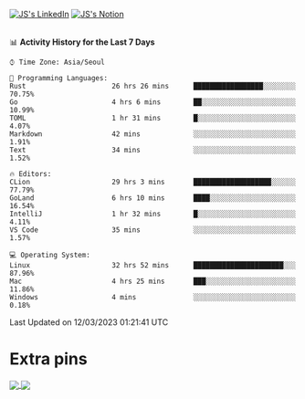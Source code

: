 
[![JS's LinkedIn](https://img.shields.io/badge/LinkedIn-blue?style=for-the-badge&logo=linkedin)](https://www.linkedin.com/in/jaeseung-lee-5a2a32139/) 
[![JS's Notion](https://img.shields.io/badge/Notion-black?style=for-the-badge&logo=notion)](https://bit.ly/ljswiki1) <br><br>
<!-- ![JS's GitHub stats](https://github-readme-stats-lemon-five.vercel.app/api?username=tkxkd0159&hide=contribs,prs,stars,issues&show_icons=true&theme=react&include_all_commits=true)   -->
<!-- ![Top Langs](https://github-readme-stats-lemon-five.vercel.app/api/top-langs/?username=tkxkd0159&layout=compact&hide=jupyter%20notebook,scss,html,css&langs_count=10)  -->


<!--START_SECTION:waka-->
📊 **Activity History for the Last 7 Days** 

```text
⌚︎ Time Zone: Asia/Seoul

💬 Programming Languages: 
Rust                     26 hrs 26 mins      █████████████████░░░░░░░░   70.75% 
Go                       4 hrs 6 mins        ██░░░░░░░░░░░░░░░░░░░░░░░   10.99% 
TOML                     1 hr 31 mins        █░░░░░░░░░░░░░░░░░░░░░░░░   4.07% 
Markdown                 42 mins             ░░░░░░░░░░░░░░░░░░░░░░░░░   1.91% 
Text                     34 mins             ░░░░░░░░░░░░░░░░░░░░░░░░░   1.52%

🔥 Editors: 
CLion                    29 hrs 3 mins       ███████████████████░░░░░░   77.79% 
GoLand                   6 hrs 10 mins       ████░░░░░░░░░░░░░░░░░░░░░   16.54% 
IntelliJ                 1 hr 32 mins        █░░░░░░░░░░░░░░░░░░░░░░░░   4.11% 
VS Code                  35 mins             ░░░░░░░░░░░░░░░░░░░░░░░░░   1.57%

💻 Operating System: 
Linux                    32 hrs 52 mins      ██████████████████████░░░   87.96% 
Mac                      4 hrs 25 mins       ███░░░░░░░░░░░░░░░░░░░░░░   11.86% 
Windows                  4 mins              ░░░░░░░░░░░░░░░░░░░░░░░░░   0.18%

```


 Last Updated on 12/03/2023 01:21:41 UTC
<!--END_SECTION:waka-->

# Extra pins
<a href="https://github.com/tkxkd0159/tkxkd0159.github.io">
  <img align="center" src="https://github-readme-stats-lemon-five.vercel.app/api/pin/?username=tkxkd0159&repo=nft-card-game&theme=react" />
</a>
<a href="https://github.com/tkxkd0159/dsalgo">
  <img align="center" src="https://github-readme-stats-lemon-five.vercel.app/api/pin/?username=tkxkd0159&repo=dsalgo&theme=react" />
</a>

<!---
- 🔭 I’m currently working on ...
- 🌱 I’m currently learning blockchain and distributed network
- 👯 I’m looking to collaborate on ...
- 🤔 I’m looking for help with ...
- 💬 Ask me about ...
- 📫 How to reach me: ...
- 😄 Pronouns: ...
- ⚡ Fun fact: ...
-->
